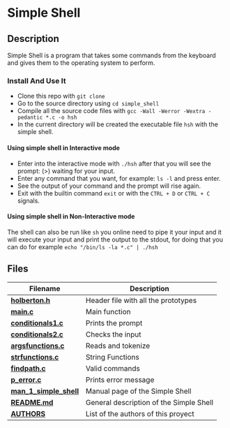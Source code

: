 # Simple Shell

## Description

Simple Shell is a program that takes some commands from the keyboard and gives them to the operating system to perform.

### Install And Use It

* Clone this repo with `git clone `
* Go to the source directory using  `cd simple_shell`  
* Compile all the source code files with `gcc -Wall -Werror -Wextra -pedantic *.c -o hsh`
* In the current directory will be created the executable file `hsh` with the simple shell.

#### Using simple shell in Interactive mode

* Enter into the interactive mode with `./hsh`  after that you will see the prompt: (>) waiting for your input. 
* Enter any command that you want, for example: `ls -l` and press enter.  
* See the output of your command and the prompt will rise again.
* Exit with the builtin command `exit` or with the `CTRL + D` or `CTRL + C` signals.  

#### Using simple shell in Non-Interactive mode

The shell can also be run like `sh` you online need to pipe it your input and it will execute your input and print the output to the stdout, for doing that you can do for example `echo "/bin/ls -la *.c" | ./hsh`

## Files

Filename | Description
-------- | ----------
**[holberton.h](holberton.h)** | Header file with all the prototypes
**[main.c](main.c)** | Main function
**[conditionals1.c](conditionals1.c)** | Prints the prompt
**[conditionals2.c](conditionals2.c)** | Checks the input
**[argsfunctions.c](argsfunctions.c)** | Reads and tokenize
**[strfunctions.c](strfunctions.c)** | String Functions
**[findpath.c](findpath.c)** | Valid commands
**[p_error.c](p_error.c)** | Prints error message
**[man_1_simple_shell](man_1_simple_shell)** | Manual page of the Simple Shell
**[README.md](README.md)** | General description of the Simple Shell
**[AUTHORS](AUTHORS)** | List of the authors of this proyect

